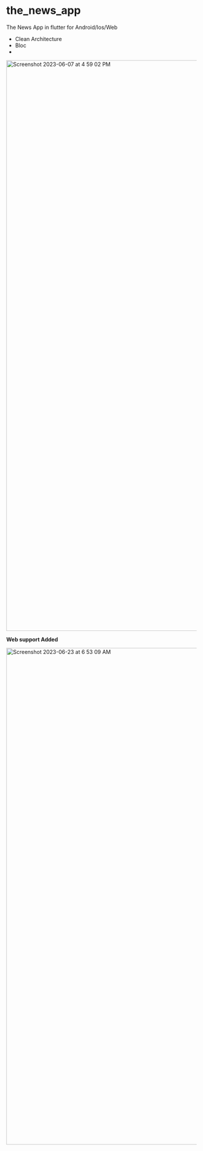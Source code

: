 # the_news_app

The News App in flutter for Android/Ios/Web

 * Clean Architecture
 * Bloc
 * 

<img width="1512" alt="Screenshot 2023-06-07 at 4 59 02 PM" src="https://github.com/namankk/the_news_app/assets/42471501/022038c4-0a3b-43b1-afeb-3cd89232b4d4">


**Web support Added**

<img width="1316" alt="Screenshot 2023-06-23 at 6 53 09 AM" src="https://github.com/namankk/the_news_app/assets/42471501/c74ee799-6087-41ed-a6ae-4df89822ae84">


